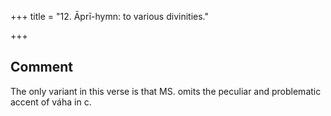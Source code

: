 +++
title = "12. Āprī-hymn: to various divinities."

+++
## Comment
The only variant in this verse is that MS. omits the peculiar and problematic accent of váha in c.
